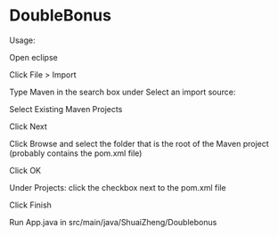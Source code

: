 # DoubleBonus
Usage:

Open eclipse

Click File > Import

Type Maven in the search box under Select an import source:

Select Existing Maven Projects

Click Next

Click Browse and select the folder that is the root of the Maven project (probably contains the pom.xml file)

Click OK

Under Projects: click the checkbox next to the pom.xml file

Click Finish


Run App.java in src/main/java/ShuaiZheng/Doublebonus
